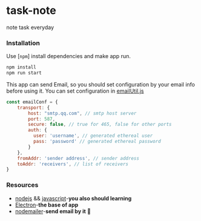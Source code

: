 # task-note
note task everyday

### Installation

Use [`npm`] install dependencies and make app run.

```sh
npm install
npm run start
```

This app can send Email, so you should set configuration by your email info before using it.
You can set configuration in [emailUtil.js](https://github.com/CloneableX/task-note/tree/master/src/emailUtil.js)

```javascript
const emailConf = {
    transport: {
        host: "smtp.qq.com", // smtp host server
        port: 587,
        secure: false, // true for 465, false for other ports
        auth: {
          user: 'username', // generated ethereal user
          pass: 'password' // generated ethereal password
        }
    },
    fromAddr: 'sender address', // sender address
    toAddr: 'receivers', // list of receivers
}
```

### Resources

- [nodejs](https://nodejs.org/zh-cn/) && [javascript](https://developer.mozilla.org/zh-CN/docs/Web/JavaScript)-**you also should learning**
- [Electron](https://electronjs.org/)-**the base of app**
- [nodemailer](https://nodemailer.com/about/)-**send email by it** 📧